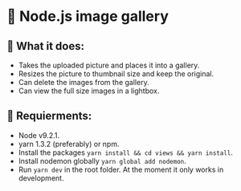 # 🚀 Node.js image gallery

## 🏇 What it does:
* Takes the uploaded picture and places it into a gallery.
* Resizes the picture to thumbnail size and keep the original.
* Can delete the images from the gallery.
* Can view the full size images in a lightbox.

## 🏃‍ Requierments:
* Node v9.2.1.
* yarn 1.3.2 (preferably) or npm.
* Install the packages ```yarn install && cd views && yarn install```.
* Install nodemon globally ```yarn global add nodemon```.
* Run ```yarn dev``` in the root folder. At the moment it only works in development.
